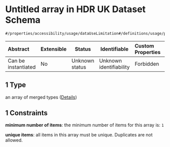 # Untitled array in HDR UK Dataset Schema

```txt
#/properties/accessibility/usage/dataUseLimitation#/definitions/usage/properties/dataUseLimitation/anyOf/1
```




| Abstract            | Extensible | Status         | Identifiable            | Custom Properties | Additional Properties | Access Restrictions | Defined In                                                                                         |
| :------------------ | ---------- | -------------- | ----------------------- | :---------------- | --------------------- | ------------------- | -------------------------------------------------------------------------------------------------- |
| Can be instantiated | No         | Unknown status | Unknown identifiability | Forbidden         | Allowed               | none                | [dataset.schema.json\*](../../../schema/dataset/latest/dataset.schema.json "open original schema") |

## 1 Type

an array of merged types ([Details](dataset-definitions-usage-properties-data-use-limitation-anyof-1-items.md))

## 1 Constraints

**minimum number of items**: the minimum number of items for this array is: `1`

**unique items**: all items in this array must be unique. Duplicates are not allowed.
